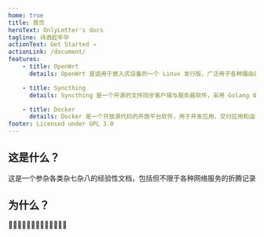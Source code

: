 ```yaml
---
home: true
title: 首页
heroText: OnlyLetter's docs
tagline: 诗酒趁年华
actionText: Get Started →
actionLink: /document/
features:
    - title: OpenWrt
      details: OpenWrt 是适用于嵌入式设备的一个 Linux 发行版，广泛用于各种路由器中，提供路由与交换、防火墙、无线局域网等服务。对于用户来说，这意味着完全定制的能力，与以往不同的方式使用设备。 

    - title: Syncthing
      details: Syncthing 是一个开源的文件同步客户端与服务器软件，采用 Golang 编写。它可以在本地网络上的设备之间或通过 Internet 在远程设备之间同步文件，使用了其独有的对等自由块交换协议。

    - title: Docker 
      details: Docker 是一个开放源代码的开放平台软件，用于开发应用、交付应用和运行应用。Docker 允许用户将基础设施中的应用单独分割出来，形成更小的颗粒，从而提高交付软件的速度。
footer: Licensed under GPL 3.0
---
```


## 这是什么？

这是一个参杂各类杂七杂八的经验性文档，包括但不限于各种网络服务的折腾记录

## 为什么？

🍕🍕🍔🥞🧀🌮🥯🥙🍠🍙🍛🦪🍣

